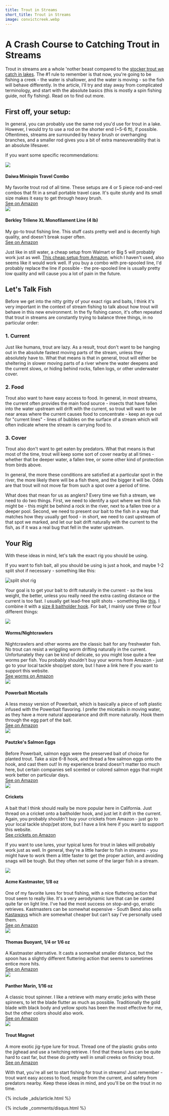 ```yaml
---
title: Trout in Streams
short_title: Trout in Streams
image: convictcreek.webp
---
```


# A Crash Course to Catching Trout in Streams

Trout in streams are a whole 'nother beast compared to the [stocker trout we catch in lakes](\trout). The #1 rule to remember is that now, you're going to be fishing a creek - the water is shallower, and the water is moving - so the fish will behave differently. In the article, I'll try and stay away from complicated terminology, and start with the absolute basics (this is mostly a spin fishing guide, not fly fishing). Read on to find out more.


## First off, your setup:

In general, you can probably use the same rod you'd use for trout in a lake. However, I would try to use a rod on the shorter end (~5-6 ft), if possible. Oftentimes, streams are surrounded by heavy brush or overhanging branches, and a smaller rod gives you a bit of extra maneuverability that is an absolute lifesaver.

If you want some specific recommendations:

<div class="gear">
<div class="gearimg">
<a href="https://amzn.to/2Mf4Bkd" target="_blank">
<img border="0" src="//ws-na.amazon-adsystem.com/widgets/q?_encoding=UTF8&ASIN=B0000BY56T&Format=_SL250_&ID=AsinImage&MarketPlace=US&ServiceVersion=20070822&WS=1&tag=fishoak-20&language=en_US" >
</a>
</div>
<div>
    <h4>Daiwa Minispin Travel Combo</h4>
    <div>My favorite trout rod of all time. These setups are 4 or 5 piece rod-and-reel combos that fit in a small portable travel case. It's quite sturdy and its small size makes it easy to get through heavy brush.</div>
    <a href="https://amzn.to/2Mf4Bkd" class="buybutton" target="_blank">See on Amazon</a>
</div>
</div>

<div class="gear">
<div class="gearimg">
<a href="https://amzn.to/3rbCgdo" target="_blank">
<img border="0" src="//ws-na.amazon-adsystem.com/widgets/q?_encoding=UTF8&ASIN=B0001DWF54&Format=_SL250_&ID=AsinImage&MarketPlace=US&ServiceVersion=20070822&WS=1&tag=fishoak-20&language=en_US" >
</a>
</div>
<div>
    <h4>Berkley Trilene XL Monofilament Line (4 lb)</h4>
    <div>My go-to trout fishing line. This stuff casts pretty well and is decently high quality, and doesn't break super often.</div>
    <a href="https://amzn.to/3rbCgdo" class="buybutton" target="_blank">See on Amazon</a>
</div>
</div>

Just like in still water, a cheap setup from Walmart or Big 5 will probably work just as well. <a href="https://amzn.to/3cV7Xno">This cheap setup from Amazon</a>, which I haven't used, also seems like it would work well. If you buy a combo with pre-spooled line, I'd probably replace the line if possible - the pre-spooled line is usually pretty low quality and will cause you a lot of pain in the future.

## Let's Talk Fish

Before we get into the nitty gritty of your exact rigs and baits, I think it's very important in the context of stream fishing to talk about how trout will behave in this new environment. In the fly fishing canon, it's often repeated that trout in streams are constantly trying to balance three things, in no particular order:

### 1. Current

Just like humans, trout are lazy. As a result, trout don't want to be hanging out in the absolute fastest moving parts of the stream, unless they absolutely have to. What that means is that in general, trout will either be sheltering in slower moving parts of a river where the water deepens and the current slows, or hiding behind rocks, fallen logs, or other underwater cover.

### 2. Food

Trout also want to have easy access to food. In general, in most streams, the current often provides the main food source - insects that have fallen into the water upstream will drift with the current, so trout will want to be near areas where the current causes food to concentrate - keep an eye out for "current lines" - lines of bubbles on the surface of a stream which will often indicate where the stream is carrying food to.

### 3. Cover

Trout also don't want to get eaten by predators. What that means is that most of the time, trout will keep some sort of cover nearby at all times - whether that be deeper water, a fallen tree, or some other kind of protection from birds above.


In general, the more these conditions are satisfied at a particular spot in the river, the more likely there will be a fish there, and the bigger it will be. Odds are that trout will not move far from such a spot over a period of time. 

What does that mean for us as anglers? Every time we fish a stream, we need to do two things. First, we need to identify a spot where we think fish might be - this might be behind a rock in the river, next to a fallen tree or a deeper pool. Second, we need to present our bait to the fish in a way that matches how they usually get food - in short, we need to cast upstream of that spot we marked, and let our bait drift naturally with the current to the fish, as if it was a real bug that fell in the water upstream.


## Your Rig

With these ideas in mind, let's talk the exact rig you should be using. 

If you want to fish bait, all you should be using is just a hook, and maybe 1-2 split shot if necessary - something like this:

![split shot rig](http://ultimatefishingsite.net/wp-content/uploads/split-shot-rig-header-final-1.webp)

Your goal is to get your bait to drift naturally in the current - so the less weight, the better, unless you really need the extra casting distance or the current is too fast. I usually get lead-free split shots - something like [this](https://amzn.to/39gywAt). I combine it with a [size 8 baitholder hook](https://amzn.to/3Ad94Ys). For bait, I mainly use three or four different things:



<div class="gear">
<div class="gearimg">
<a href="https://amzn.to/3limqw3" target="_blank">
<img border="0" src="//ws-na.amazon-adsystem.com/widgets/q?_encoding=UTF8&ASIN=B00SYQTB8E&Format=_SL160_&ID=AsinImage&MarketPlace=US&ServiceVersion=20070822&WS=1&tag=fishoak-20&language=en_US" >
</a>
</div>
<div>
    <h4>Worms/Nightcrawlers</h4>
    <div>Nightcrawlers and other worms are the classic bait for any freshwater fish. No trout can resist a wriggling worm drifting naturally in the current. Unfortunately they can be kind of delicate, so you might lose quite a few worms per fish. You probably shouldn't buy your worms from Amazon - just go to your local tackle shop/pet store, but I have a link here if you want to support this website.</div>
    <a href="https://amzn.to/3limqw3" class="buybutton" target="_blank">See worms on Amazon</a>
</div>
</div>

<div class="gear">
<div class="gearimg">
<a href="https://amzn.to/2YwFiwp" target="_blank">
<img border="0" src="//ws-na.amazon-adsystem.com/widgets/q?_encoding=UTF8&ASIN=B00EO96ZKM&Format=_SL250_&ID=AsinImage&MarketPlace=US&ServiceVersion=20070822&WS=1&tag=fishoak-20&language=en_US" >
</a>
</div>
<div>
    <h4>Powerbait Micetails</h4>
    <div>A less messy version of Powerbait, which is basically a piece of soft plastic infused with the Powerbait flavoring. I prefer the micetails in moving water, as they have a more natural appearance and drift more naturally. Hook them through the egg part of the bait.</div>
    <a href="https://amzn.to/2YwFiwp" class="buybutton" target="_blank">See on Amazon</a>
</div>
</div>

<div class="gear">
<div class="gearimg">
<a href="https://amzn.to/3ra2ZGZ" target="_blank">
<img border="0" src="//ws-na.amazon-adsystem.com/widgets/q?_encoding=UTF8&ASIN=B00LDYHV7W&Format=_SL250_&ID=AsinImage&MarketPlace=US&ServiceVersion=20070822&WS=1&tag=fishoak-20&language=en_US" >
</a>
</div>
<div>
    <h4>Pautzke's Salmon Eggs</h4>
    <div>Before Powerbait, salmon eggs were the preserved bait of choice for planted trout. Take a size 6-8 hook, and thread a few salmon eggs onto the hook, and cast them out! In my experience brand doesn't matter too much here, but certain companies sell scented or colored salmon eggs that might work better on particular days.</div>
    <a href="https://amzn.to/3ra2ZGZ" class="buybutton" target="_blank">See on Amazon</a>
</div>
</div>

<div class="gear">
<div class="gearimg">
<a href="https://amzn.to/3nFuslJ" target="_blank">
<img border="0" src="//ws-na.amazon-adsystem.com/widgets/q?_encoding=UTF8&ASIN=B07SJ95TV1&Format=_SL160_&ID=AsinImage&MarketPlace=US&ServiceVersion=20070822&WS=1&tag=fishoak-20&language=en_US" >
</a>
</div>
<div>
    <h4>Crickets</h4>
    <div>A bait that I think should really be more popular here in California. Just thread on a cricket onto a baitholder hook, and just let it drift in the current. Again, you probably shouldn't buy your crickets from Amazon - just go to your local tackle shop/pet store, but I have a link here if you want to support this website.</div>
    <a href="https://amzn.to/3nFuslJ" class="buybutton" target="_blank">See crickets on Amazon</a>
</div>
</div>

If you want to use lures, your typical lures for trout in lakes will probably work just as well. In general, they're a little harder to fish in streams - you might have to work them a little faster to get the proper action, and avoiding snags will be tough. But they often net some of the larger fish in a stream.

<div class="gear">
<div class="gearimg">
<a href="https://amzn.to/3ag6G7m" target="_blank">
<img border="0" src="//ws-na.amazon-adsystem.com/widgets/q?_encoding=UTF8&ASIN=B0000AUXS2&Format=_SL400_&ID=AsinImage&MarketPlace=US&ServiceVersion=20070822&WS=1&tag=fishoak-20&language=en_US" >
</a>
</div>
<div>
    <h4>Acme Kastmaster, 1/8 oz</h4>
    <div>One of my favorite lures for trout fishing, with a nice fluttering action that trout seem to really like. It's a very aerodynamic lure that can be casted quite far on light line. I've had the most success on stop-and-go, erratic retrieves. Kastmasters can be somewhat expensive - South Bend also sells <a href="https://amzn.to/39CXJpH">Kastaways</a> which are somewhat cheaper but can't say I've personally used them.</div>
    <a href="https://amzn.to/3agKmui" class="buybutton" target="_blank">See on Amazon</a>
</div>
</div>

<div class="gear">
<div class="gearimg">
<a href="https://amzn.to/3aYUpEN" target="_blank">
<img border="0" src="//ws-na.amazon-adsystem.com/widgets/q?_encoding=UTF8&ASIN=B00019ND8G&Format=_SL250_&ID=AsinImage&MarketPlace=US&ServiceVersion=20070822&WS=1&tag=fishoak-20&language=en_US" >
</a>
</div>
<div>
    <h4>Thomas Buoyant, 1/4 or 1/6 oz</h4>
    <div>A Kastmaster alternative. It casts a somewhat smaller distance, but the spoon has a slightly different fluttering action that seems to sometimes entice more hits.</div>
    <a href="https://amzn.to/3aYUpEN" class="buybutton" target="_blank">See on Amazon</a>
</div>
</div>

<div class="gear">
<div class="gearimg">
<a href="https://amzn.to/3pAlDHK" target="_blank">
<img border="0" src="//ws-na.amazon-adsystem.com/widgets/q?_encoding=UTF8&ASIN=B0000AUUHN&Format=_SL250_&ID=AsinImage&MarketPlace=US&ServiceVersion=20070822&WS=1&tag=fishoak-20&language=en_US" >
</a>
</div>
<div>
    <h4>Panther Marin, 1/16 oz</h4>
    <div>A classic trout spinner. I like a retrieve with many erratic jerks with these spinners, to let the blade flutter as much as possible. Traditionally the gold blade with black body and yellow spots has been the most effective for me, but the other colors should also work.</div>
    <a href="https://amzn.to/3pAlDHK" class="buybutton" target="_blank">See on Amazon</a>
</div>
</div>

<div class="gear">
<div class="gearimg">
<a href="https://amzn.to/2MjvqUq" target="_blank">
<img border="0" src="//ws-na.amazon-adsystem.com/widgets/q?_encoding=UTF8&ASIN=B0010FFKXG&Format=_SL250_&ID=AsinImage&MarketPlace=US&ServiceVersion=20070822&WS=1&tag=fishoak-20&language=en_US" >
</a>
</div>
<div>
    <h4>Trout Magnet</h4>
    <div>A more exotic jig-type lure for trout. Thread one of the plastic grubs onto the jighead and use a twitching retrieve. I find that these lures can be quite hard to cast far, but these do pretty well in small creeks on finicky trout.</div>
    <a href="https://amzn.to/2MjvqUq" class="buybutton" target="_blank">See on Amazon</a>
</div>
</div>

With that, you're all set to start fishing for trout in streams! Just remember - trout want easy access to food, respite from the current, and safety from predators nearby. Keep these ideas in mind, and you'll be on the trout in no time.

{% include _ads/article.html %}

{% include _comments/disqus.html %}